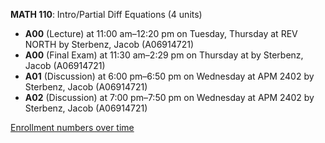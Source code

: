 **MATH 110**: Intro/Partial Diff Equations (4 units)

- **A00** (Lecture) at 11:00 am–12:20 pm on Tuesday, Thursday at REV NORTH by Sterbenz, Jacob (A06914721)
- **A00** (Final Exam) at 11:30 am–2:29 pm on Thursday at   by Sterbenz, Jacob (A06914721)
- **A01** (Discussion) at 6:00 pm–6:50 pm on Wednesday at APM 2402 by Sterbenz, Jacob (A06914721)
- **A02** (Discussion) at 7:00 pm–7:50 pm on Wednesday at APM 2402 by Sterbenz, Jacob (A06914721)

[Enrollment numbers over time](./MATH110.tsv)
